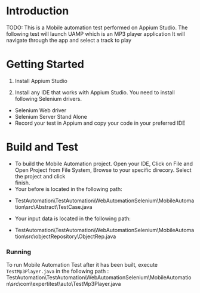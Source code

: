 # Introduction 
TODO: This is a Mobile automation test performed on Appium Studio.
The following test will launch UAMP which is an MP3 player application
It will navigate through the app and select a track to play

# Getting Started
1. 	Install Appium Studio
	
2.	Install any IDE that works with Appium Studio. You need to install following Selenium drivers.
 - 	Selenium Web driver
 - 	Selenium Server Stand Alone
 -  Record your test in Appium and copy your code in your preferred IDE

# Build and Test
* To build the Mobile Automation project. Open your IDE, Click on File and Open Project from File System, Browse to your specific direcory. Select the project and click  
  finish.
* Your before is located in the following path:
 - TestAutomation\TestAutomation\WebAutomationSelenium\MobileAutomation\src\Abstract\TestCase.java
* Your input data is located in the following path:
 - TestAutomation\TestAutomation\WebAutomationSelenium\MobileAutomation\src\objectRepository\ObjectRep.java

### Running

To run Mobile Automation Test after it has been built, execute `TestMp3Player.java` in the following path : TestAutomation\TestAutomation\WebAutomationSelenium\MobileAutomation\src\com\expertitest\auto\TestMp3Player.java 


 
 
 
